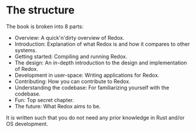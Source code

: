 The structure
=============

The book is broken into 8 parts:

- Overview: A quick'n'dirty overview of Redox.
- Introduction: Explanation of what Redox is and how it compares to other systems.
- Getting started: Compiling and running Redox.
- The design: An in-depth introduction to the design and implementation of Redox.
- Development in user-space: Writing applications for Redox.
- Contributing: How you can contribute to Redox.
- Understanding the codebase: For familiarizing yourself with the codebase.
- Fun: Top secret chapter.
- The future: What Redox aims to be.

It is written such that you do not need any prior knowledge in Rust and/or OS development.
